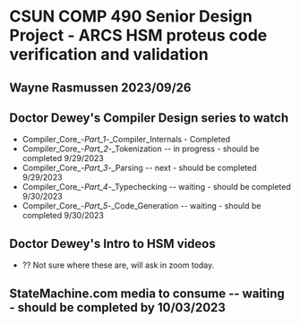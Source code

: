 # CSUN COMP 490 Senior Design Project - ARCS HSM proteus code verification and validation

## Wayne Rasmussen   2023/09/26 ##

## Doctor Dewey's Compiler Design series to watch ##
  - Compiler_Core_-_Part_1_-_Compiler_Internals  - Completed
  - Compiler_Core_-_Part_2_-_Tokenization  -- in progress - should be completed 9/29/2023
  - Compiler_Core_-_Part_3_-_Parsing  --  next - should be completed 9/29/2023
  - Compiler_Core_-_Part_4_-_Typechecking  -- waiting - should be completed 9/30/2023
  - Compiler_Core_-_Part_5_-_Code_Generation  -- waiting - should be completed 9/30/2023

## Doctor Dewey's Intro to HSM videos ##
  - ?? Not sure where these are, will ask in zoom today.

## StateMachine.com media to consume -- waiting - should be completed by 10/03/2023
